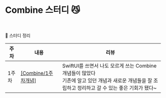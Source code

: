 # Combine 스터디 😼
###  
<br>

🍍 스터디 정리

| 주차 | 내용 | 리뷰 |
|---|---|---|
| 1주차 |[[Combine/1주차개념]](https://trapezoidal-voyage-66c.notion.site/RxSwift-1-03494db8fdc34802ba3c4627d6571cce)| SwiftUI를 쓰면서 나도 모르게 쓰는 Combine개념들이 많았다<br> 기존에 알고 있던 개념과 새로운 개념들을 잘 조립하고 정리하고 갈 수 있는 좋은 기회가 됐다~ |
